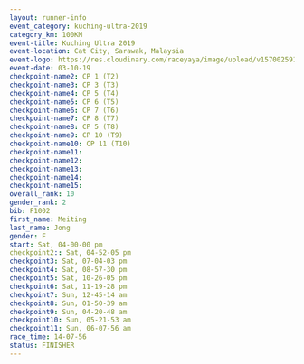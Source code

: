 ```yaml
---
layout: runner-info 
event_category: kuching-ultra-2019 
category_km: 100KM 
event-title: Kuching Ultra 2019
event-location: Cat City, Sarawak, Malaysia 
event-logo: https://res.cloudinary.com/raceyaya/image/upload/v1570025915/logo/kuching_ultra_jsvtue.jpg 
event-date: 03-10-19 
checkpoint-name2: CP 1 (T2) 
checkpoint-name3: CP 3 (T3) 
checkpoint-name4: CP 5 (T4) 
checkpoint-name5: CP 6 (T5) 
checkpoint-name6: CP 7 (T6) 
checkpoint-name7: CP 8 (T7) 
checkpoint-name8: CP 5 (T8) 
checkpoint-name9: CP 10 (T9) 
checkpoint-name10: CP 11 (T10) 
checkpoint-name11:  
checkpoint-name12: 
checkpoint-name13: 
checkpoint-name14: 
checkpoint-name15: 
overall_rank: 10
gender_rank: 2
bib: F1002
first_name: Meiting
last_name: Jong
gender: F
start: Sat, 04-00-00 pm
checkpoint2:: Sat, 04-52-05 pm
checkpoint3: Sat, 07-04-03 pm
checkpoint4: Sat, 08-57-30 pm
checkpoint5: Sat, 10-26-05 pm
checkpoint6: Sat, 11-19-28 pm
checkpoint7: Sun, 12-45-14 am
checkpoint8: Sun, 01-50-39 am
checkpoint9: Sun, 04-20-48 am
checkpoint10: Sun, 05-21-53 am
checkpoint11: Sun, 06-07-56 am
race_time: 14-07-56
status: FINISHER
---
```

